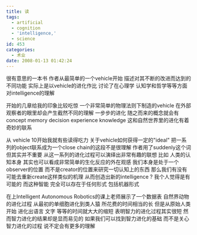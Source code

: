 ```yaml
---
title: 读
tags:
  - artificial
  - cognition
  - 'intelligence,'
  - science
id: 453
categories:
  - 术业
date: 2008-01-13 01:42:24
---
```


很有意思的一本书
作者从最简单的一个vehicle开始  描述对其不断的改进而达到的不同功能
实际上是以vehicle的进化作比 讨论了在心理学 认知学和哲学等等方面对intelligence的理解

开始的几章给我的印象比较吃惊
一个非常简单的物理法则下制造的vehicle 在外部观察者的眼里却会产生截然不同的理解
一步步的进化  随之而来的概念就会有concept memory decision experience knowledge
这和自然世界里的进化有着奇妙的联系

从 vehicle 10开始我就有些读得吃力
关于vehicle如何获得一定的&quot;ideal&quot;  把一系列的object联系成为一个close chain的这段不是很理解
作者用了suddenly这个词
但其实并不重要
从这一系列的进化过程可以演绎出非常有趣的联想
比如   人类的认知本身  其实也可以看成非常简单的生化反应的外在观感
 我们本身是处于一个observer的位置 而不是creator的位置来研究一切认知上的东西
那么我们有没有可能去重新create这样类似的机理  从而创造出新的intelligence ?
我个人觉得是有可能的 而这种智能  完全可以存在于任何形式 包括机器形式

在上Intelligent  Autonomous  Robotics的课上老师展示了一个数据表
自然界动物的进化过程  从最初的单细胞进化到类人猿  所花费的时间相当的长
但是从原始人类开始  进化出语言  文字  等等的时间就大大的缩短
表明智力的进化过程其实很短  然而智力进化的结果却是显而易见的
如果我们可以找到智力进化的基础  而不是关心智力进化的过程
说不定会有更多的理解 